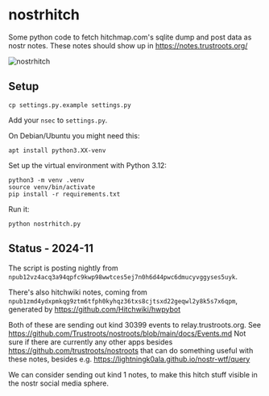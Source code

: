 # nostrhitch

Some python code to fetch hitchmap.com's sqlite dump and post data as nostr notes.
These notes should show up in https://notes.trustroots.org/

![nostrhitch]([https://github.com/Hitchwiki/nostrhitch/blob/[branch]/image.jpg?raw=true](https://github.com/Hitchwiki/nostrhitch/blob/main/nostrhitch.jpg?raw=true))



## Setup

```
cp settings.py.example settings.py
```

Add your `nsec` to `settings.py`.


On Debian/Ubuntu you might need this:

```
apt install python3.XX-venv
```


Set up the virtual environment with Python 3.12:

```
python3 -m venv .venv
source venv/bin/activate
pip install -r requirements.txt
```

Run it:

```
python nostrhitch.py
```


## Status - 2024-11

The script is posting nightly from `npub12vz4acq3a94qpfc9kwp98wwtces5ej7n0h6d44pwc6dmucyvggyses5uyk`.

There's also hitchwiki notes, coming from `npub1zmd4ydxpmkqg9ztm6tfph0kyhqz36txs8cjtsxd22geqwl2y8k5s7x6qpm`, generated by https://github.com/Hitchwiki/hwpybot

Both of these are sending out kind 30399 events to relay.trustroots.org. See https://github.com/Trustroots/nostroots/blob/main/docs/Events.md
Not sure if there are currently any other apps besides https://github.com/trustroots/nostroots that can do something useful with these notes, besides e.g. https://lightningk0ala.github.io/nostr-wtf/query

We can consider sending out kind 1 notes, to make this hitch stuff visible in the nostr social media sphere.
    
